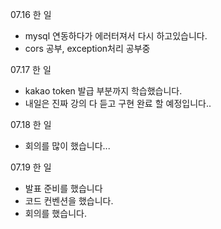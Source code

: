 07.16 한 일

- mysql 연동하다가 에러터져서 다시 하고있습니다.
- cors 공부, exception처리 공부중

07.17 한 일

- kakao token 발급 부분까지 학습했습니다.
- 내일은 진짜 강의 다 듣고 구현 완료 할 예정입니다..

07.18 한 일

- 회의를 많이 했습니다...

07.19 한 일

- 발표 준비를 했습니다
- 코드 컨벤션을 했습니다.
- 회의를 했습니다.